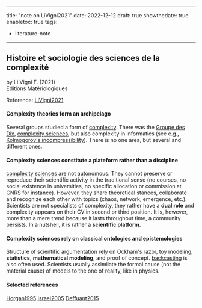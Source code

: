 
---
title: "note on LiVigni2021"
date: 2022-12-12
draft: true
showthedate: true
enabletoc: true
tags:
- literature-note
---


## **Histoire et sociologie des sciences de la complexité**     
by Li Vigni F. (2021)         
Éditions Matériologiques      

Reference: [LiVigni2021](reference/LiVigni2021.md)

#### Complexity theories form an archipelago
Several groups studied a form of [complexity](definition/complexity.md). There was the [Groupe des Dix](definition/Groupe%20des%20Dix.md), [complexity sciences](definition/complexity%20sciences.md), but also complexity in informatics (see e.g., [Kolmogorov's incompressibility](concept/Kolmogorov's%20incompressibility.md)). There is no one area, but several and different ones. 

#### Complexity sciences constitute a plateform rather than a discipline
[complexity sciences](definition/complexity%20sciences.md) are not autonomous. They cannot preserve or reproduce their scientific activity in the traditional sense (no courses, no social existence in universities, no specific allocation or commission at CNRS for instance). However, they share theoretical stances, collaborate and recognize each other with topics (chaos, network, emergence, etc.). Scientists are not specialists of complexity, they rather have a **dual role** and complexity appears on their CV in second or third position. It is, however, more than a mere trend because it lasts throughout time, a community persists. In a nutshell, it is rather a **scientific platform.** 

#### Complexity sciences rely on classical ontologies and epistemologies
Structure of scientific argumentation rely on Ockham's razor, toy modeling, **statistics**, **mathematical modeling**, and proof of concept. [backcasting](definition/backcasting.md) is also often used. Scientists usually assimilate the formal cause (not the material cause) of models to the one of reality, like in physics.


#### Selected references

[Horgan1995](reference/Horgan1995.md)
[Israel2005](reference/Israel2005.md)
[Deffuant2015](reference/Deffuant2015.md)
